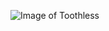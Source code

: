 ![Image of Toothless](https://diamondbynumbers.com/wp-content/uploads/2021/04/toothless-paint-by-numbers.jpg)
